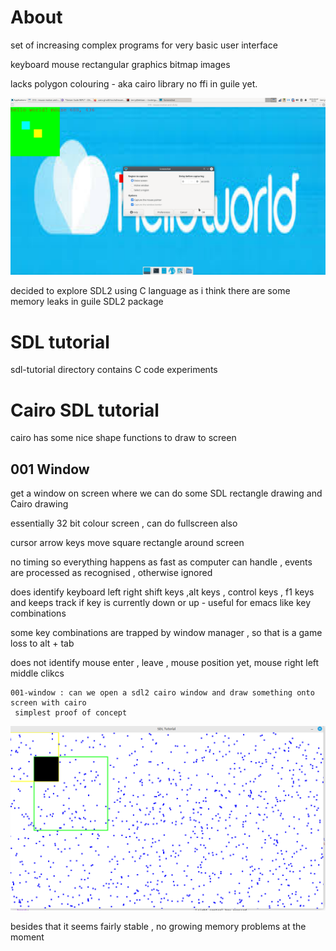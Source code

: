 # About

set of increasing complex programs for very basic user interface

keyboard
mouse
rectangular graphics
bitmap images

lacks polygon colouring - aka cairo library no ffi in guile yet.

![Alt text](/images/Screenshot_2024-04-07_00-35-52.png?raw=true "after 12 steps can end up with something on screen")


decided to explore SDL2 using C language as i think there are some memory leaks in guile SDL2 package

# SDL tutorial

sdl-tutorial directory contains C code experiments

# Cairo SDL tutorial

cairo has some nice shape functions to draw to screen 

## 001 Window

get a window on screen where we can do some SDL rectangle drawing and Cairo drawing 

essentially 32 bit colour screen , can do fullscreen also

cursor arrow keys move square rectangle around screen 

no timing so everything happens as fast as computer can handle , 
events are processed as recognised , otherwise ignored

does identify keyboard left right shift keys ,alt keys , control keys , f1 keys 
and keeps track if key is currently down or up - useful for emacs like key combinations

some key combinations are trapped by window manager , so that is a game loss to alt + tab

does not identify mouse enter , leave , mouse position yet, mouse right left middle clikcs

```
001-window : can we open a sdl2 cairo window and draw something onto screen with cairo 
 simplest proof of concept
```

![screenshot](cairo-sdl-tutorial/001-window/window-2025-09-28_22-32.png)

besides that it seems fairly stable , no growing memory problems at the moment





